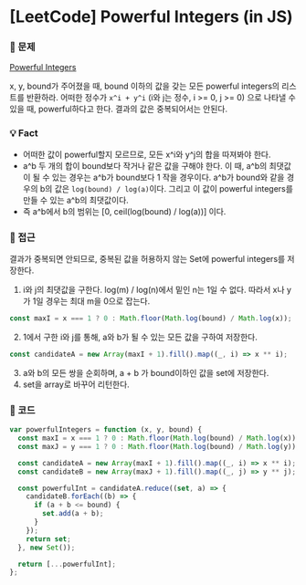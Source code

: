 # [LeetCode] Powerful Integers (in JS)

### 📖 문제

[Powerful Integers](https://leetcode.com/explore/challenge/card/april-leetcoding-challenge-2021/597/week-5-april-29th-april-30th/3726/)

x, y, bound가 주어졌을 때, bound 이하의 값을 갖는 모든 powerful integers의 리스트를 반환하라.
어떠한 정수가 `x^i + y^i` (i와 j는 정수, i >= 0, j >= 0) 으로 나타낼 수 있을 때, powerful하다고 한다.
결과의 값은 중복되어서는 안된다.

### 💡 Fact
- 어떠한 값이 powerful할지 모르므로, 모든 x^i와 y^j의 합을 따져봐야 한다.
- a^b 두 개의 합이 bound보다 작거나 같은 값을 구해야 한다. 이 때, a^b의 최댓값이 될 수 있는 경우는 a^b가 bound보다 1 작을 경우이다. a^b가 bound와 같을 경우의 b의 값은 `log(bound) / log(a)`이다. 그리고 이 값이 powerful integers를 만들 수 있는 a^b의 최댓값이다.
- 즉 a^b에서 b의 범위는 [0, ceil(log(bound) / log(a))] 이다. 


### 🚎 접근

결과가 중복되면 안되므로, 중복된 값을 허용하지 않는 Set에 powerful integers를 저장한다.

1. i와 j의 최댓값을 구한다.
  log(m) / log(n)에서 밑인 n는 1일 수 없다. 따라서 x나 y가 1일 경우는 최대 m을 0으로 잡는다.
  ```js
  const maxI = x === 1 ? 0 : Math.floor(Math.log(bound) / Math.log(x));
  ```
2. 1에서 구한 i와 j를 통해, a와 b가 될 수 있는 모든 값을 구하여 저장한다.
  ```js
  const candidateA = new Array(maxI + 1).fill().map((_, i) => x ** i);
  ```
3. a와 b의 모든 쌍을 순회하며, a + b 가 bound이하인 값을 set에 저장한다.
4. set을 array로 바꾸어 리턴한다.


### 📝 코드

```javascript
var powerfulIntegers = function (x, y, bound) {
  const maxI = x === 1 ? 0 : Math.floor(Math.log(bound) / Math.log(x));
  const maxJ = y === 1 ? 0 : Math.floor(Math.log(bound) / Math.log(y));

  const candidateA = new Array(maxI + 1).fill().map((_, i) => x ** i);
  const candidateB = new Array(maxJ + 1).fill().map((_, j) => y ** j);

  const powerfulInt = candidateA.reduce((set, a) => {
    candidateB.forEach((b) => {
      if (a + b <= bound) {
        set.add(a + b);
      }
    });
    return set;
  }, new Set());

  return [...powerfulInt];
};
```
